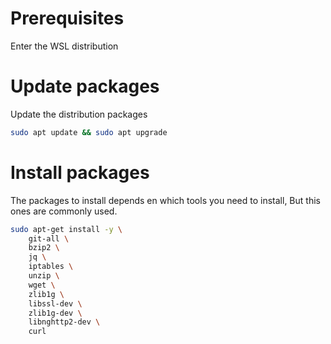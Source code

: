 
# Prerequisites

Enter the WSL distribution

# Update packages

Update the distribution packages

```sh
sudo apt update && sudo apt upgrade
```

# Install packages

The packages to install depends en which tools you need to install, But this ones are commonly used.

```sh
sudo apt-get install -y \
    git-all \
    bzip2 \
    jq \  
    iptables \
    unzip \
    wget \
    zlib1g \
    libssl-dev \
    zlib1g-dev \
    libnghttp2-dev \
    curl
```
